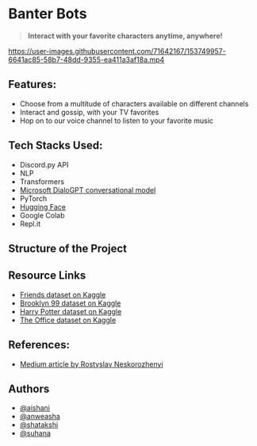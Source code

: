 # Banter Bots

> **Interact with your favorite characters anytime, anywhere!**


https://user-images.githubusercontent.com/71642167/153749957-6641ac85-58b7-48dd-9355-ea411a3af18a.mp4


## Features:
- Choose from a multitude of characters available on different channels
- Interact and gossip, with your TV favorites
- Hop on to our voice channel to listen to your favorite music

## Tech Stacks Used:
- Discord.py API
- NLP 
- Transformers
- [Microsoft DialoGPT conversational model](https://huggingface.co/microsoft/DialoGPT-small)
- PyTorch
- [Hugging Face](https://huggingface.co)
- Google Colab
- Repl.it

## Structure of the Project


## Resource Links
- [Friends dataset on Kaggle](https://www.kaggle.com/ryanstonebraker/friends-transcript)
- [Brooklyn 99 dataset on Kaggle](https://www.kaggle.com/atharvahpatil/brooklyn-99-dataset-season-14)
- [Harry Potter dataset on Kaggle](https://www.kaggle.com/gulsahdemiryurek/harry-potter-dataset)
- [The Office dataset on Kaggle](https://www.kaggle.com/fabriziocominetti/the-office-lines)

## References:
- [Medium article by Rostyslav Neskorozhenyi](https://towardsdatascience.com/make-your-own-rick-sanchez-bot-with-transformers-and-dialogpt-fine-tuning-f85e6d1f4e30)



## Authors

- [@aishani](https://github.com/aishanii)
- [@anweasha](https://github.com/anweasha)
- [@shatakshi](https://github.com/Shatakshi-Singh)
- [@suhana](https://www.linkedin.com/in/suhanathakur/)
